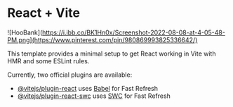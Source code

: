 # React + Vite

![HooBank](https://i.ibb.co/BK1Hn0x/Screenshot-2022-08-08-at-4-05-48-PM.png](https://www.pinterest.com/pin/980869993825336642/)

This template provides a minimal setup to get React working in Vite with HMR and some ESLint rules.

Currently, two official plugins are available:

- [@vitejs/plugin-react](https://github.com/vitejs/vite-plugin-react/blob/main/packages/plugin-react/README.md) uses [Babel](https://babeljs.io/) for Fast Refresh
- [@vitejs/plugin-react-swc](https://github.com/vitejs/vite-plugin-react-swc) uses [SWC](https://swc.rs/) for Fast Refresh
